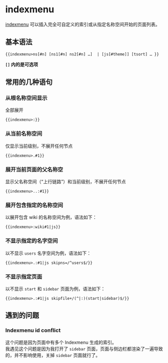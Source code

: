 # indexmenu
[indexmenu](https://www.dokuwiki.org/plugin:indexmenu)
可以插入完全可自定义的索引或从指定名称空间开始的页面列表。

## 基本语法
```
{{indexmenu>ns[#n] [ns1[#n] ns2[#n] …]  | [js[#theme]] [tsort] … }}
```
**`[]` 内的是可选项**

## 常用的几种语句
### 从根名称空间显示
全部展开
```
{{indexmenu>:}}
```
### 从当前名称空间
仅显示当前级别，不展开任何节点
```
{{indexmenu>.#1}}
```

### 展开当前页面的父名称空
显示父名称空间（“上行链路”）和当前级别，不展开任何节点
```
{{indexmenu>..:#1}}
```
### 展开包含指定的名称空间
以展开包含 wiki 的名称空间为例，语法如下：
```
{{indexmenu>:wiki#1|js}}
```
### 不显示指定的名字空间
以不显示 `users` 名字空间为例，语法如下：
```
{{indexmenu>.:#1|js skipns=/^users$/}}
```

### 不显示指定页面
以不显示 `start` 和 `sidebar` 页面为例，语法如下：
```
{{indexmenu>.:#1|js skipfile+/(^|:)(start|sidebar)$/}}
```

## 遇到的问题
### Indexmenu id conflict
这个问题是因为页面中有多个 Indexmenu 生成的索引。  
我遇见这个问题是因为我打开了 `sidebar` 页面，页面与侧边栏都渲染了一遍导致的，并不影响使用，关掉 `sidebar` 页面就行了。
